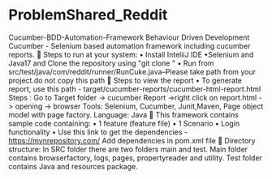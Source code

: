 # ProblemShared_Reddit
Cucumber-BDD-Automation-Framework
Behaviour Driven Development Cucumber - Selenium based automation framework including cucumber reports.
 Steps to run at your system:
• Install InteliiJ IDE •Selenium and Java17 and Clone the repository using "git clone " • Run from src/test/java/com/reddit/runner/RunCuke.java–Please take path from your project.do not copy this path
 Steps to view the report
• To generate report, use this path - target/cucumber-reports/cucumber-html-report.html
Steps : Go to Target folder -> cucumber Report ->right click on report.html -> opening -> browser
Tools: Selenium, Cucumber, Junit,Maven, Page object model with page factory.
Language: Java
 This framework contains sample code containing:
• 1 feature (feature file) • 1 Scenario • Login functionality • Use this link to get the dependencies - https://mvnrepository.com/
Add dependencies in pom.xml file
 Directory structure:
In SRC folder there are two folders main and test. Main folder contains browserfactory, logs, pages, propertyreader and utility. Test folder contains Java and resources package.



